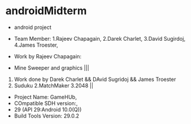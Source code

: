 # androidMidterm
- android project
- Team Member:
1.Rajeev Chapagain,
2.Darek Charlet,
3.David Sugirdoj,
4.James Troester,


- Work by Rajeev Chapagain:
- Mine Sweeper
 and graphics 
|||
1. Work done by Darek Charlet && DAvid Sugridoj   &&   James Troester
1. Suduku
2.MatchMaker
3.2048
||
- Project Name: GameHUb,
- COmpatible SDH version:,
- 29 (API 29:Android 10.0(Q))
- Build Tools Version: 29.0.2



